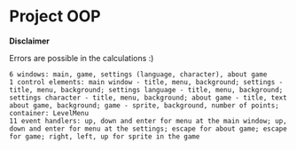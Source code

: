 # Project OOP
**Disclaimer**

Errors are possible in the calculations :)
~~~~~~~~~~~~~~~~~~~~~~~~~~~~~~~~~~~~~~~~~~
6 windows: main, game, settings (language, character), about game
1 control elements: main window - title, menu, background; settings - title, menu, background; settings language - title, menu, background; settings character - title, menu, background; about game - title, text about game, background; game - sprite, background, number of points;  
container: LevelMenu
11 event handlers: up, down and enter for menu at the main window; up, down and enter for menu at the settings; escape for about game; escape for game; right, left, up for sprite in the game

